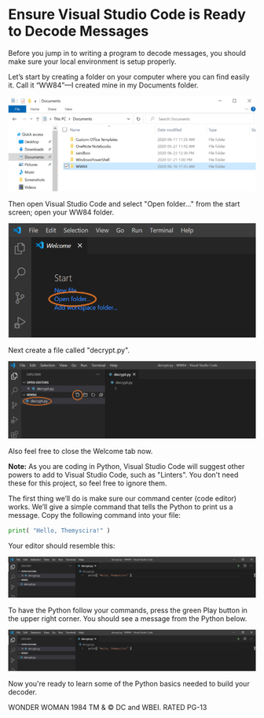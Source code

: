 # Ensure Visual Studio Code is Ready to Decode Messages

Before you jump in to writing a program to decode messages, you should make sure your local environment is setup properly.

Let’s start by creating a folder on your computer where you can find easily it. Call it “WW84”—I created mine in my Documents folder.

![WW84 folder creation](../media/create-folder.png)

Then open Visual Studio Code and select "Open folder..." from the start screen; open your WW84 folder.

![Select open folder in VSCode](../media/open-folder-vscode.png)

Next create a file called "decrypt.py".

![Create a new file called decrypt.py](../media/create-decrypt-file.png)

Also feel free to close the Welcome tab now.

**Note:** As you are coding in Python, Visual Studio Code will suggest other powers to add to Visual Studio Code, such as "Linters". You don't need these for this project, so feel free to ignore them.


The first thing we’ll do is make sure our command center (code editor) works. We’ll give a simple command that tells the Python to print us a message. Copy the following command into your file:

```python
print( "Hello, Themyscira!" )
```

Your editor should resemble this:

![Hello, Themyscira code](../media/hello-themyscira.png)

To have the Python follow your commands, press the green Play button in the upper right corner. You should see a message from the Python below.

![Hello, Themyscira execution](../media/hello-themyscira.png)

Now you're ready to learn some of the Python basics needed to build your decoder.

WONDER WOMAN 1984 TM & © DC and WBEI. RATED PG-13